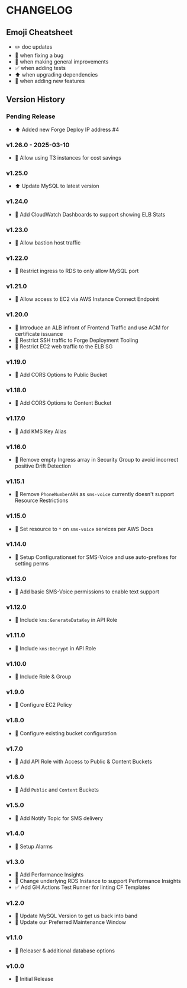 # CHANGELOG

## Emoji Cheatsheet
- :pencil2: doc updates
- :bug: when fixing a bug
- :rocket: when making general improvements
- :white_check_mark: when adding tests
- :arrow_up: when upgrading dependencies
- :tada: when adding new features

## Version History

### Pending Release

- :arrow_up:  Added new Forge Deploy IP address #4

### v1.26.0 - 2025-03-10

- :rocket: Allow using T3 instances for cost savings

### v1.25.0

- :arrow_up: Update MySQL to latest version

### v1.24.0

- :rocket: Add CloudWatch Dashboards to support showing ELB Stats

### v1.23.0

- :rocket: Allow bastion host traffic

### v1.22.0

- :rocket: Restrict ingress to RDS to only allow MySQL port

### v1.21.0

- :tada: Allow access to EC2 via AWS Instance Connect Endpoint

### v1.20.0

- :tada: Introduce an ALB infront of Frontend Traffic and use ACM for certificate issuance
- :rocket: Restrict SSH traffic to Forge Deployment Tooling
- :rocket: Restrict EC2 web traffic to the ELB SG

### v1.19.0

- :rocket: Add CORS Options to Public Bucket

### v1.18.0

- :rocket: Add CORS Options to Content Bucket

### v1.17.0

- :rocket: Add KMS Key Alias

### v1.16.0

- :rocket: Remove empty Ingress array in Security Group to avoid incorrect positive Drift Detection

### v1.15.1

- :rocket: Remove `PhoneNumberARN` as `sms-voice` currently doesn't support Resource Restrictions

### v1.15.0

- :rocket: Set resource to `*` on `sms-voice` services per AWS Docs

### v1.14.0

- :rocket: Setup Configurationset for SMS-Voice and use auto-prefixes for setting perms

### v1.13.0

- :rocket: Add basic SMS-Voice permissions to enable text support

### v1.12.0

- :rocket: Include `kms:GenerateDataKey` in API Role

### v1.11.0

- :rocket: Include `kms:Decrypt` in API Role

### v1.10.0

- :rocket: Include Role & Group

### v1.9.0

- :rocket: Configure EC2 Policy

### v1.8.0

- :rocket: Configure existing bucket configuration

### v1.7.0

- :rocket: Add API Role with Access to Public & Content Buckets

### v1.6.0

- :rocket: Add `Public` and `Content` Buckets

### v1.5.0

- :rocket: Add Notify Topic for SMS delivery

### v1.4.0

- :rocket: Setup Alarms

### v1.3.0

- :rocket: Add Performance Insights
- :rocket: Change underlying RDS Instance to support Performance Insights
- :white_check_mark: Add GH Actions Test Runner for linting CF Templates

### v1.2.0

- :rocket: Update MySQL Version to get us back into band
- :rocket: Update our Preferred Maintenance Window

### v1.1.0

- :rocket: Releaser & additional database options

### v1.0.0

- :rocket: Initial Release

